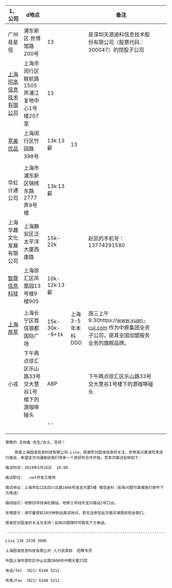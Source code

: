 | 1、公司                                                      | d地点                                               |               |                  | 备注                                                         |      |      |
| ------------------------------------------------------------ | --------------------------------------------------- | ------------- | ---------------- | ------------------------------------------------------------ | ---- | ---- |
|                                                              |                                                     |               |                  |                                                              |      |      |
| 广州易星信                                                   | 浦东新区 世博馆路200号                              | 13            |                  | 是深圳天源迪科信息技术股份有限公司（股票代码：300047）的控股子公司 |      |      |
| [上海同高信息技术有限公司](https://jobs.51job.com/all/co3193826.html) | 上海市闵行区联航路1505弄浦江复地中心1号楼207室      | 13            |                  |                                                              |      |      |
| [萃美优品  ](https://www.zhipin.com/gongsir/fb528214e68128341HRz3NS-FA~~.html) | 上海闵行区竹园路398号                               | 13k·13薪      | 13               |                                                              |      |      |
|                                                              |                                                     |               |                  |                                                              |      |      |
| 华虹计通公司                                                 | 上海市浦东新区锦绣东路2777弄9号楼                   | 13k·13薪      |                  |                                                              |      |      |
| 上海华趣文化发展有限公司                                     | 上海静安区泛太平洋大厦西康路                        | 15k-22k       |                  | 赵凯的手机号：13774291580                                    |      |      |
| [智鼎信息科技   ](https://www.zhipin.com/gongsir/fc17fa94018d84551XV-29i4EQ~~.html) | 上海徐汇区凤凰园13号楼9楼905                        | 10k-12k·13薪  |                  |                                                              |      |      |
|                                                              |                                                     |               |                  |                                                              |      |      |
| [上海原萃                                  ](https://www.zhipin.com/gongsir/136af792d01f2f671XR62Nm7FQ~~.html) | 上海长宁区首信银都国际广场                          | 15k-30k--9+1k | 上海3-5年本科DDD | 周三上午9:30https://www.yuan-cui.com  作为中原集团全资子公司，是其全国加盟服务业务的旗舰品牌。 |      |      |
| 小戎                                                         | 下午两点徐汇区乐山路33号交大慧谷1号楼下的源咖啡碰头 | ABP           |                  | 下午两点徐汇区乐山路33号交大慧谷1号楼下的源咖啡碰头          |      |      |
|                                                              |                                                     | --            |                  |                                                              |      |      |
|                                                              |                                                     |               |                  |                                                              |      |      |
|                                                              |                                                     |               |                  |                                                              |      |      |
|                                                              |                                                     |               |                  |                                                              |      |      |




````
尊敬的 王树鑫 先生/女士，您好！

    我是上海固浚信息科技有限公司-Lisa，感谢您对固浚信息的关注，非常高兴邀请您来进行面谈，希望这次沟通能给我们带来一个良好的合作开始，您本次面试安排如下：

面试时间：2019年5月16日  10:00

面试职位:  .net开发工程师

面试地址：上海市虹口区四川北路1666号高宝大厦5楼 维信金科（如有问题可直接拨打邮件下方电话）

路线指引：地铁四号线海伦路站，地铁三号线东宝兴路站2号口出。

友情提示：请尽量提前10分钟到达面试地点，若无法参加此次面试请提前知会我们。

感谢您对固浚的关注与支持！如有问题随时可联系下方电话。

...................................................................................................

Lisa 136 2530 3606

上海固浚信息科技有限公司 人力资源部  招聘专员

中国上海市普陀区中山北路2000号中期大厦23层

电话/Tel （021）6140 5211

传真/Fax （021）6140 5211
````

